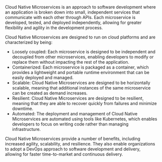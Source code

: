 Cloud Native Microservices is an approach to software development where an application is broken down into small, independent services that communicate with each other through APIs. Each microservice is developed, tested, and deployed independently, allowing for greater flexibility and agility in the development process.

Cloud Native Microservices are designed to run on cloud platforms and are characterized by being:
- Loosely coupled: Each microservice is designed to be independent and decoupled from other microservices, enabling developers to modify or replace them without impacting the rest of the application.
- Containerized: Each microservice is packaged as a container, which provides a lightweight and portable runtime environment that can be easily deployed and managed.
- Scalable: Cloud Native Microservices are designed to be horizontally scalable, meaning that additional instances of the same microservice can be created as demand increases.
- Resilient: Cloud Native Microservices are designed to be resilient, meaning that they are able to recover quickly from failures and minimize downtime.
- Automated: The deployment and management of Cloud Native Microservices are automated using tools like Kubernetes, which enables developers to focus on writing code rather than managing infrastructure.

Cloud Native Microservices provide a number of benefits, including increased agility, scalability, and resilience. They also enable organizations to adopt a DevOps approach to software development and delivery, allowing for faster time-to-market and continuous delivery.
